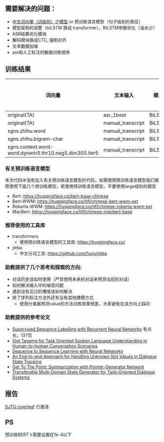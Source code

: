 ## 需要解决的问题：
- [中文词向量（词级别）](https://github.com/Embedding/Chinese-Word-Vectors/blob/master/README_zh.md)之[模型](https://jbox.sjtu.edu.cn/l/a19WDe) or 预训练语言模型（句子级别的表征）
- 模型架构的调整（biLSTM 换成 transformer）、BiLSTM参数优化（油水少）
- ASR结果优化模块
- 解码模块换成CTC, 强制对齐
- 文本数据加噪
- asr和人工标注的数据训练顺序

## 训练结果
| 词向量 | 文本输入 | 模型 | 解码模块 | 收敛轮数 | Dev acc |
| ---- | ---- | ---- |  ---- |  ---- |  ---- |  
| original(TA) | asr_1best | BiLSTM | original | ? | 71.3966 |
| original(TA) | manual_transcript | BiLSTM | original | 87 | 93.1844 |
| sgns.zhihu.word | manual_transcript | BiLSTM | original | 48 | 94.1899  |
| sgns.zhihu.bigram-char | manual_transcript | BiLSTM | original | 40 | 93.9665  |
| sgns.context.word-word.dynwin5.thr10.neg5.dim300.iter5 | manual_transcript | BiLSTM | original | 8 | 93.0726 |


### 有关预训练语言模型
本次代码中没有加入有关预训练语言模型的代码，如需使用预训练语言模型我们推荐使用下面几个预训练模型，若使用预训练语言模型，不要使用large级别的模型
+ Bert: https://huggingface.co/bert-base-chinese
+ Bert-WWM: https://huggingface.co/hfl/chinese-bert-wwm-ext
+ Roberta-WWM: https://huggingface.co/hfl/chinese-roberta-wwm-ext
+ MacBert: https://huggingface.co/hfl/chinese-macbert-base

### 推荐使用的工具库
+ transformers
  + 使用预训练语言模型的工具库: https://huggingface.co/
+ jieba
  + 中文分词工具: https://github.com/fxsjy/jieba

### 助教提供了几个思考和探索的方向:
+ 对话历史该如何使用（严禁使用未来的对话来预测当前的对话）
+ 如何解决输入中的噪音问题
+ 遇到没有见过的槽值该如何解决
+ 除了序列标注方法外还有没有其他建模方式
    + 使用分类器预测value的方法训练效果很差，大家避免在该方向上踩坑

### 助教提供的参考论文
+ [Supervised Sequence Labelling with Recurrent Neural Networks](https://www.cs.toronto.edu/~graves/preprint.pdf) 有点长，137页
+ [Slot Tagging for Task Oriented Spoken Language Understanding in Human-to-human Conversation Scenarios](https://aclanthology.org/K19-1071.pdf)
+ [Sequence to Sequence Learning with Neural Networks](https://arxiv.org/pdf/1409.3215.pdf)
+ [An End-to-end Approach for Handling Unknown Slot Values in Dialogue State Tracking](https://arxiv.org/pdf/1805.01555.pdf)
+ [Get To The Point: Summarization with Pointer-Generator Network](https://arxiv.org/pdf/1704.04368.pdf)
+ [Transferable Multi-Domain State Generator for Task-Oriented Dialogue Systems](https://arxiv.org/pdf/1905.08743.pdf)

## 报告
[SJTU-overleaf](https://latex.sjtu.edu.cn/project/63a181c215dc190097c0b28d) 已邀请


## PS

预训练BERT lr需要设置在1e-4以下